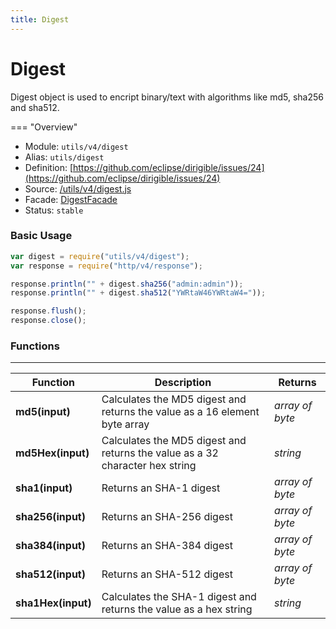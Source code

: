 ```yaml
---
title: Digest
---
```


Digest
===

Digest object is used to encript binary/text with algorithms like md5, sha256 and sha512.

=== "Overview"
- Module: `utils/v4/digest`
- Alias: `utils/digest`
- Definition: [https://github.com/eclipse/dirigible/issues/24](https://github.com/eclipse/dirigible/issues/24)
- Source: [/utils/v4/digest.js](https://github.com/dirigiblelabs/api-utils/blob/master/utils/v4/digest.js)
- Facade: [DigestFacade](https://github.com/eclipse/dirigible/blob/master/api/api-facade/api-utils/src/main/java/org/eclipse/dirigible/api/v3/utils/DigestFacade.java)
- Status: `stable`


### Basic Usage

```javascript
var digest = require("utils/v4/digest");
var response = require("http/v4/response");

response.println("" + digest.sha256("admin:admin"));
response.println("" + digest.sha512("YWRtaW46YWRtaW4="));

response.flush();
response.close();
```

### Functions

---

Function     | Description | Returns
------------ | ----------- | --------
**md5(input)**   | Calculates the MD5 digest and returns the value as a 16 element byte array | *array of byte*
**md5Hex(input)**   | Calculates the MD5 digest and returns the value as a 32 character hex string | *string*
**sha1(input)**   | Returns an SHA-1 digest | *array of byte*
**sha256(input)**   | Returns an SHA-256 digest | *array of byte*
**sha384(input)**   | Returns an SHA-384 digest | *array of byte*
**sha512(input)**   | Returns an SHA-512 digest | *array of byte*
**sha1Hex(input)**   | Calculates the SHA-1 digest and returns the value as a hex string | *string*
